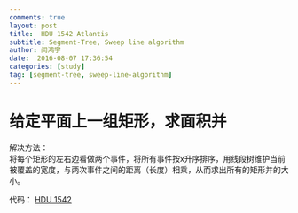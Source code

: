```yaml
---
comments: true
layout: post
title:  HDU 1542 Atlantis
subtitle: Segment-Tree, Sweep line algorithm
author: 闫鸿宇
date:  2016-08-07 17:36:54
categories: [study]
tag: [segment-tree, sweep-line-algorithm]
---
```


# 给定平面上一组矩形，求面积并
解决方法：  
    将每个矩形的左右边看做两个事件，将所有事件按x升序排序，用线段树维护当前被覆盖的宽度，与两次事件之间的距离（长度）相乘，从而求出所有的矩形并的大小。  

  代码： [HDU 1542](https://github.com/New-bottle/training/blob/master/HDU/1542/1542.cpp)
